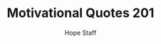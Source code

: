 ---
image: /assets/img/mq/mq_201_merton.png
title: Motivational Quotes 201
categories:
  - Motivational Quotes
author: Hope Staff
notes: Motivational Quotes 201
embed: >-
  EMBED_GOES_HERE
transcript: >-
  SOME LINES OF TEXT START HERE
---